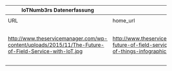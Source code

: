 |IoTNumb3rs Datenerfassung||||||||||||
| ---- | ---- | ---- | ---- | ---- | ---- | ---- | ---- | ---- | ---- | ---- | ---- |
|||||||||||||
|URL|home_url|filename|device_class|device_count|market_class|market_volume|prognosis_year|publication_year|authorship_class|Dropbox folder||
|http://www.theservicemanager.com/wp-content/uploads/2015/11/The-Future-of-Field-Service-with-IoT.jpg|http://www.theservicemanager.com/the-future-of-field-service-with-internet-of-things-infographic/|file6_The-Future-of-Field-Service-with-IoT.jpg||||||||marielledemuth/20181123-1500|N/A|
